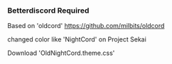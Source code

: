 ### Betterdiscord Required

Based on 'oldcord'
https://github.com/milbits/oldcord

changed color like 'NightCord' on Project Sekai

Download 'OldNightCord.theme.css'
